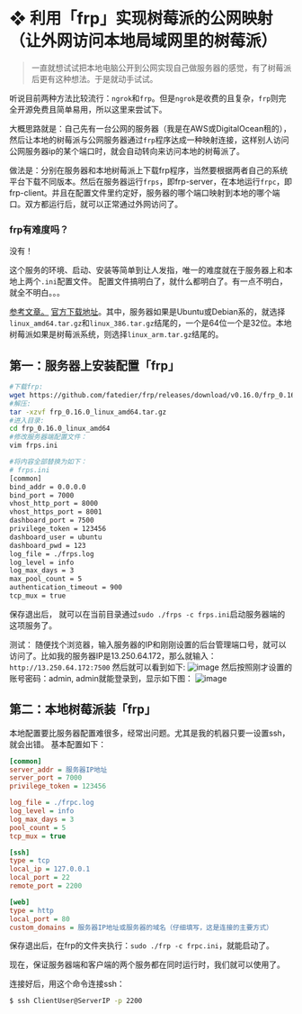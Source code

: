 # ❖ 利用「frp」实现树莓派的公网映射（让外网访问本地局域网里的树莓派）

> 一直就想试试把本地电脑公开到公网实现自己做服务器的感觉，有了树莓派后更有这种想法。于是就动手试试。

听说目前两种方法比较流行：`ngrok`和`frp`。但是`ngrok`是收费的且复杂，`frp`则完全开源免费且简单易用，所以这里来尝试下。

大概思路就是：自己先有一台公网的服务器（我是在AWS或DigitalOcean租的），然后让本地的树莓派与公网服务器通过`frp`程序达成一种映射连接，这样别人访问公网服务器ip的某个端口时，就会自动转向来访问本地的树莓派了。

做法是：分别在服务器和本地树莓派上下载frp程序，当然要根据两者自己的系统平台下载不同版本。然后在服务器运行`frps`，即frp-server，在本地运行`frpc`，即frp-client。并且在配置文件里约定好，服务器的哪个端口映射到本地的哪个端口。双方都运行后，就可以正常通过外网访问了。

### frp有难度吗？

没有！

这个服务的环境、启动、安装等简单到让人发指，唯一的难度就在于服务器上和本地上两个`.ini`配置文件。
配置文件搞明白了，就什么都明白了。有一点不明白，就全不明白。。。

[参考文章。](https://mritd.me/2017/01/21/use-frp-for-internal-network-wear/)
[官方下载地址](https://github.com/fatedier/frp/releases)。其中，服务器如果是Ubuntu或Debian系的，就选择`linux_amd64.tar.gz`和`linux_386.tar.gz`结尾的，一个是64位一个是32位。本地树莓派如果是树莓派系统，则选择`linux_arm.tar.gz`结尾的。

## 第一：服务器上安装配置「frp」

```sh
#下载frp:
wget https://github.com/fatedier/frp/releases/download/v0.16.0/frp_0.16.0_linux_amd64.tar.gz
#解压:
tar -xzvf frp_0.16.0_linux_amd64.tar.gz
#进入目录:
cd frp_0.16.0_linux_amd64
#修改服务器端配置文件：
vim frps.ini

#将内容全部替换为如下：
# frps.ini
[common]
bind_addr = 0.0.0.0
bind_port = 7000
vhost_http_port = 8000
vhost_https_port = 8001
dashboard_port = 7500
privilege_token = 123456
dashboard_user = ubuntu
dashboard_pwd = 123
log_file = ./frps.log
log_level = info
log_max_days = 3
max_pool_count = 5
authentication_timeout = 900
tcp_mux = true
```

保存退出后，
就可以在当前目录通过`sudo ./frps -c frps.ini`启动服务器端的这项服务了。

测试：
随便找个浏览器，输入服务器的IP和刚刚设置的后台管理端口号，就可以访问了。比如我的服务器IP是13.250.64.172，那么就输入：`http://13.250.64.172:7500`
然后就可以看到如下:
![image](https://user-images.githubusercontent.com/14041622/36657511-e18570da-1b07-11e8-94a1-bb5c2dbdbc28.png)
然后按照刚才设置的账号密码：admin, admin就能登录到，显示如下图：
![image](https://user-images.githubusercontent.com/14041622/36669981-b0a9c8b0-1b31-11e8-9ea0-57465abab510.png)


## 第二：本地树莓派装「frp」

本地配置要比服务器配置难很多，经常出问题。尤其是我的机器只要一设置ssh，就会出错。
基本配置如下：
```ini
[common]
server_addr = 服务器IP地址
server_port = 7000
privilege_token = 123456

log_file = ./frpc.log
log_level = info
log_max_days = 3
pool_count = 5
tcp_mux = true

[ssh]
type = tcp
local_ip = 127.0.0.1
local_port = 22
remote_port = 2200

[web]
type = http
local_port = 80
custom_domains = 服务器IP地址或服务器的域名（仔细填写，这是连接的主要方式）
```

保存退出后，在frp的文件夹执行：`sudo ./frp -c frpc.ini`，就能启动了。

现在，保证服务器端和客户端的两个服务都在同时运行时，我们就可以使用了。

连接好后，用这个命令连接ssh：
```sh
$ ssh ClientUser@ServerIP -p 2200
```

